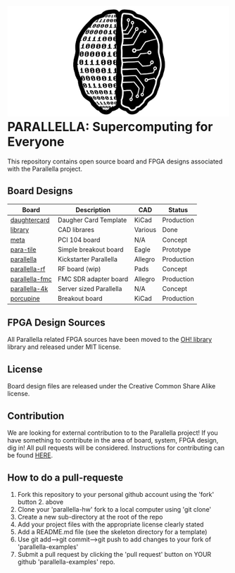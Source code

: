 ![alt tag](docs/parallella_logo_small.jpg)
PARALLELLA: Supercomputing for Everyone
========================================	

This repository contains open source board and FPGA designs associated with the Parallella project. 

## Board Designs

Board                                | Description             | CAD     | Status     |
-------------------------------------|-------------------------|---------|------------|
[daughtercard](daughtercard)         | Daugher Card Template   | KiCad   | Production |
[library](library)                   | CAD librares            | Various | Done       |
[meta](meta)                         | PCI 104 board           | N/A     | Concept    |
[para-tile](para-tile/README.md)     | Simple breakout board   | Eagle   | Prototype  | 
[parallella](parallella/README.md)   | Kickstarter Parallella  | Allegro | Production |
[parallella-rf](parallella-rf)       | RF board (wip)          | Pads    | Concept    | 
[parallella-fmc](parallella-fmc)     | FMC SDR adapter board   | Allegro | Production |
[parallella-4k](parallella-4k)       | Server sized Parallella | N/A     | Concept    |
[porcupine](porcupine)               | Breakout board          | KiCad   | Production |

## FPGA Design Sources
All Parallella related FPGA sources have been moved to the [OH! library](https://github.com/parallella/oh/tree/master/parallella) library and released under MIT license.

## License
Board design files are released under the Creative Common Share Alike license.

## Contribution
We are looking for external contribution to to the Parallella project! If you have something to contribute in the area of board, system, FPGA design, dig in! All pull requests will be considered. Instructions for contributing can be found [HERE](CONTRIBUTING.md).

## How to do a pull-requeste

1. Fork this repository to your personal github account using the 'fork' button 2. above
3. Clone your 'parallella-hw' fork to a local computer using 'git clone'
4. Create a new sub-directory at the root of the repo
5. Add your project files with the appropriate license clearly stated
6. Add a README.md file (see the skeleton directory for a template)
7. Use git add-->git commit-->git push to add changes to your fork of 'parallella-examples'
8. Submit a pull request by clicking the 'pull request' button on YOUR github 'parallella-examples' repo.


